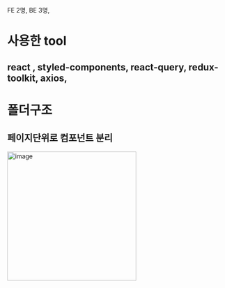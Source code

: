 FE 2명, BE 3명,

# 사용한 tool<br>
## react , styled-components, react-query, redux-toolkit, axios, 

# 폴더구조<br>
## 페이지단위로 컴포넌트 분리<br>
<img width="296" alt="image" src="https://github.com/LOCA525/project-alddalddal-front/assets/98865366/d54ee144-90fe-4348-82fb-a6e6f20ae875">

